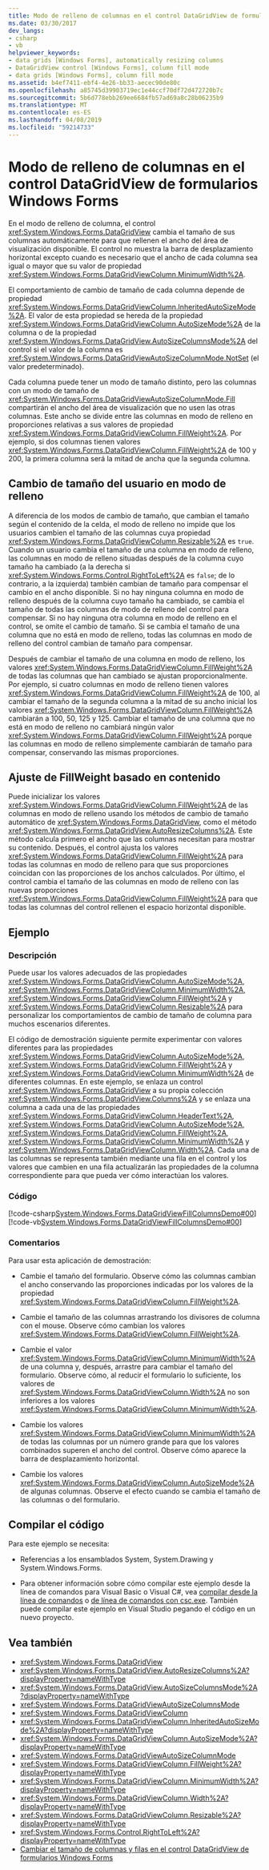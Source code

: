 ```yaml
---
title: Modo de relleno de columnas en el control DataGridView de formularios Windows Forms
ms.date: 03/30/2017
dev_langs:
- csharp
- vb
helpviewer_keywords:
- data grids [Windows Forms], automatically resizing columns
- DataGridView control [Windows Forms], column fill mode
- data grids [Windows Forms], column fill mode
ms.assetid: b4ef7411-ebf4-4e26-bb33-aecec90de80c
ms.openlocfilehash: a85745d39903719ec1e44ccf70df72d472720b7c
ms.sourcegitcommit: 5b6d778ebb269ee6684fb57ad69a8c28b06235b9
ms.translationtype: MT
ms.contentlocale: es-ES
ms.lasthandoff: 04/08/2019
ms.locfileid: "59214733"
---
```

# <a name="column-fill-mode-in-the-windows-forms-datagridview-control"></a>Modo de relleno de columnas en el control DataGridView de formularios Windows Forms
En el modo de relleno de columna, el control <xref:System.Windows.Forms.DataGridView> cambia el tamaño de sus columnas automáticamente para que rellenen el ancho del área de visualización disponible. El control no muestra la barra de desplazamiento horizontal excepto cuando es necesario que el ancho de cada columna sea igual o mayor que su valor de propiedad <xref:System.Windows.Forms.DataGridViewColumn.MinimumWidth%2A>.  
  
 El comportamiento de cambio de tamaño de cada columna depende de propiedad <xref:System.Windows.Forms.DataGridViewColumn.InheritedAutoSizeMode%2A>. El valor de esta propiedad se hereda de la propiedad <xref:System.Windows.Forms.DataGridViewColumn.AutoSizeMode%2A> de la columna o de la propiedad <xref:System.Windows.Forms.DataGridView.AutoSizeColumnsMode%2A> del control si el valor de la columna es <xref:System.Windows.Forms.DataGridViewAutoSizeColumnMode.NotSet> (el valor predeterminado).  
  
 Cada columna puede tener un modo de tamaño distinto, pero las columnas con un modo de tamaño de <xref:System.Windows.Forms.DataGridViewAutoSizeColumnMode.Fill> compartirán el ancho del área de visualización que no usen las otras columnas. Este ancho se divide entre las columnas en modo de relleno en proporciones relativas a sus valores de propiedad <xref:System.Windows.Forms.DataGridViewColumn.FillWeight%2A>. Por ejemplo, si dos columnas tienen valores <xref:System.Windows.Forms.DataGridViewColumn.FillWeight%2A> de 100 y 200, la primera columna será la mitad de ancha que la segunda columna.  
  
## <a name="user-resizing-in-fill-mode"></a>Cambio de tamaño del usuario en modo de relleno  
 A diferencia de los modos de cambio de tamaño, que cambian el tamaño según el contenido de la celda, el modo de relleno no impide que los usuarios cambien el tamaño de las columnas cuya propiedad <xref:System.Windows.Forms.DataGridViewColumn.Resizable%2A> es `true`. Cuando un usuario cambia el tamaño de una columna en modo de relleno, las columnas en modo de relleno situadas después de la columna cuyo tamaño ha cambiado (a la derecha si <xref:System.Windows.Forms.Control.RightToLeft%2A> es `false`; de lo contrario, a la izquierda) también cambian de tamaño para compensar el cambio en el ancho disponible. Si no hay ninguna columna en modo de relleno después de la columna cuyo tamaño ha cambiado, se cambia el tamaño de todas las columnas de modo de relleno del control para compensar. Si no hay ninguna otra columna en modo de relleno en el control, se omite el cambio de tamaño. Si se cambia el tamaño de una columna que no está en modo de relleno, todas las columnas en modo de relleno del control cambian de tamaño para compensar.  
  
 Después de cambiar el tamaño de una columna en modo de relleno, los valores <xref:System.Windows.Forms.DataGridViewColumn.FillWeight%2A> de todas las columnas que han cambiado se ajustan proporcionalmente. Por ejemplo, si cuatro columnas en modo de relleno tienen valores <xref:System.Windows.Forms.DataGridViewColumn.FillWeight%2A> de 100, al cambiar el tamaño de la segunda columna a la mitad de su ancho inicial los valores <xref:System.Windows.Forms.DataGridViewColumn.FillWeight%2A> cambiarán a 100, 50, 125 y 125. Cambiar el tamaño de una columna que no está en modo de relleno no cambiará ningún valor <xref:System.Windows.Forms.DataGridViewColumn.FillWeight%2A> porque las columnas en modo de relleno simplemente cambiarán de tamaño para compensar, conservando las mismas proporciones.  
  
## <a name="content-based-fillweight-adjustment"></a>Ajuste de FillWeight basado en contenido  
 Puede inicializar los valores <xref:System.Windows.Forms.DataGridViewColumn.FillWeight%2A> de las columnas en modo de relleno usando los métodos de cambio de tamaño automático de <xref:System.Windows.Forms.DataGridView>, como el método <xref:System.Windows.Forms.DataGridView.AutoResizeColumns%2A>. Este método calcula primero el ancho que las columnas necesitan para mostrar su contenido. Después, el control ajusta los valores <xref:System.Windows.Forms.DataGridViewColumn.FillWeight%2A> para todas las columnas en modo de relleno para que sus proporciones coincidan con las proporciones de los anchos calculados. Por último, el control cambia el tamaño de las columnas en modo de relleno con las nuevas proporciones <xref:System.Windows.Forms.DataGridViewColumn.FillWeight%2A> para que todas las columnas del control rellenen el espacio horizontal disponible.  
  
## <a name="example"></a>Ejemplo  
  
### <a name="description"></a>Descripción  
 Puede usar los valores adecuados de las propiedades <xref:System.Windows.Forms.DataGridViewColumn.AutoSizeMode%2A>, <xref:System.Windows.Forms.DataGridViewColumn.MinimumWidth%2A>, <xref:System.Windows.Forms.DataGridViewColumn.FillWeight%2A> y <xref:System.Windows.Forms.DataGridViewColumn.Resizable%2A> para personalizar los comportamientos de cambio de tamaño de columna para muchos escenarios diferentes.  
  
 El código de demostración siguiente permite experimentar con valores diferentes para las propiedades <xref:System.Windows.Forms.DataGridViewColumn.AutoSizeMode%2A>, <xref:System.Windows.Forms.DataGridViewColumn.FillWeight%2A> y <xref:System.Windows.Forms.DataGridViewColumn.MinimumWidth%2A> de diferentes columnas. En este ejemplo, se enlaza un control <xref:System.Windows.Forms.DataGridView> a su propia colección <xref:System.Windows.Forms.DataGridView.Columns%2A> y se enlaza una columna a cada una de las propiedades <xref:System.Windows.Forms.DataGridViewColumn.HeaderText%2A>, <xref:System.Windows.Forms.DataGridViewColumn.AutoSizeMode%2A>, <xref:System.Windows.Forms.DataGridViewColumn.FillWeight%2A>, <xref:System.Windows.Forms.DataGridViewColumn.MinimumWidth%2A> y <xref:System.Windows.Forms.DataGridViewColumn.Width%2A>. Cada una de las columnas se representa también mediante una fila en el control y los valores que cambien en una fila actualizarán las propiedades de la columna correspondiente para que pueda ver cómo interactúan los valores.  
  
### <a name="code"></a>Código  
 [!code-csharp[System.Windows.Forms.DataGridViewFillColumnsDemo#00](~/samples/snippets/csharp/VS_Snippets_Winforms/System.Windows.Forms.DataGridViewFillColumnsDemo/CS/fillcolumns.cs#00)]
 [!code-vb[System.Windows.Forms.DataGridViewFillColumnsDemo#00](~/samples/snippets/visualbasic/VS_Snippets_Winforms/System.Windows.Forms.DataGridViewFillColumnsDemo/vb/fillcolumns.vb#00)]  
  
### <a name="comments"></a>Comentarios  
 Para usar esta aplicación de demostración:  
  
-   Cambie el tamaño del formulario. Observe cómo las columnas cambian el ancho conservando las proporciones indicadas por los valores de la propiedad <xref:System.Windows.Forms.DataGridViewColumn.FillWeight%2A>.  
  
-   Cambie el tamaño de las columnas arrastrando los divisores de columna con el mouse. Observe cómo cambian los valores <xref:System.Windows.Forms.DataGridViewColumn.FillWeight%2A>.  
  
-   Cambie el valor <xref:System.Windows.Forms.DataGridViewColumn.MinimumWidth%2A> de una columna y, después, arrastre para cambiar el tamaño del formulario. Observe cómo, al reducir el formulario lo suficiente, los valores de <xref:System.Windows.Forms.DataGridViewColumn.Width%2A> no son inferiores a los valores <xref:System.Windows.Forms.DataGridViewColumn.MinimumWidth%2A>.  
  
-   Cambie los valores <xref:System.Windows.Forms.DataGridViewColumn.MinimumWidth%2A> de todas las columnas por un número grande para que los valores combinados superen el ancho del control. Observe cómo aparece la barra de desplazamiento horizontal.  
  
-   Cambie los valores <xref:System.Windows.Forms.DataGridViewColumn.AutoSizeMode%2A> de algunas columnas. Observe el efecto cuando se cambia el tamaño de las columnas o del formulario.  
  
## <a name="compiling-the-code"></a>Compilar el código  
 Para este ejemplo se necesita:  
  
-   Referencias a los ensamblados System, System.Drawing y System.Windows.Forms.  
  
-   Para obtener información sobre cómo compilar este ejemplo desde la línea de comandos para Visual Basic o Visual C#, vea [compilar desde la línea de comandos](../../../visual-basic/reference/command-line-compiler/building-from-the-command-line.md) o [de línea de comandos con csc.exe](../../../csharp/language-reference/compiler-options/command-line-building-with-csc-exe.md). También puede compilar este ejemplo en Visual Studio pegando el código en un nuevo proyecto.  
  
## <a name="see-also"></a>Vea también

- <xref:System.Windows.Forms.DataGridView>
- <xref:System.Windows.Forms.DataGridView.AutoResizeColumns%2A?displayProperty=nameWithType>
- <xref:System.Windows.Forms.DataGridView.AutoSizeColumnsMode%2A?displayProperty=nameWithType>
- <xref:System.Windows.Forms.DataGridViewAutoSizeColumnsMode>
- <xref:System.Windows.Forms.DataGridViewColumn>
- <xref:System.Windows.Forms.DataGridViewColumn.InheritedAutoSizeMode%2A?displayProperty=nameWithType>
- <xref:System.Windows.Forms.DataGridViewColumn.AutoSizeMode%2A?displayProperty=nameWithType>
- <xref:System.Windows.Forms.DataGridViewAutoSizeColumnMode>
- <xref:System.Windows.Forms.DataGridViewColumn.FillWeight%2A?displayProperty=nameWithType>
- <xref:System.Windows.Forms.DataGridViewColumn.MinimumWidth%2A?displayProperty=nameWithType>
- <xref:System.Windows.Forms.DataGridViewColumn.Width%2A?displayProperty=nameWithType>
- <xref:System.Windows.Forms.DataGridViewColumn.Resizable%2A?displayProperty=nameWithType>
- <xref:System.Windows.Forms.Control.RightToLeft%2A?displayProperty=nameWithType>
- [Cambiar el tamaño de columnas y filas en el control DataGridView de formularios Windows Forms](resizing-columns-and-rows-in-the-windows-forms-datagridview-control.md)
